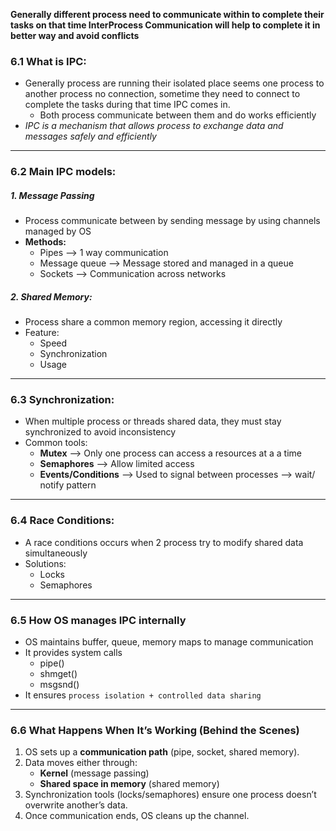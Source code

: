 
**Generally different process need to communicate within to complete their tasks on that time InterProcess Communication will help to complete it in better way and avoid conflicts**

### 6.1 What is IPC:
* Generally process are running their isolated place seems one process to another process no connection, sometime they need to connect to complete the tasks during that time IPC comes in.
	* Both process communicate between them and do works efficiently
* *IPC is a mechanism that allows process to exchange data and messages safely and efficiently*

---

### 6.2 Main IPC models:
##### 1. Message Passing
* Process communicate between by sending message by using channels managed by OS
* **Methods:**
	* Pipes --> 1 way communication
	* Message queue --> Message stored and managed in a queue
	* Sockets --> Communication across networks

##### 2. Shared Memory:
* Process share a common memory region, accessing it directly
* Feature:
	* Speed
	* Synchronization
	* Usage

---
### 6.3 Synchronization:
* When multiple process or threads shared data, they must stay synchronized to avoid inconsistency
* Common tools:
	* **Mutex** --> Only one process can access a resources at a a time
	* **Semaphores** --> Allow limited access
	* **Events/Conditions** --> Used to signal between processes --> wait/ notify pattern

---
### 6.4 Race Conditions:
* A race conditions occurs when 2 process try to modify shared data simultaneously
* Solutions:
	* Locks 
	* Semaphores

---

### 6.5 How OS manages IPC internally
* OS maintains buffer, queue, memory maps to manage communication
* It provides system calls
	* pipe()
	* shmget()
	* msgsnd()
* It ensures `process isolation + controlled data sharing`
---
### 6.6  What Happens When It’s Working (Behind the Scenes)

1. OS sets up a **communication path** (pipe, socket, shared memory).
2. Data moves either through:
    - **Kernel** (message passing) 
    - **Shared space in memory** (shared memory) 
3. Synchronization tools (locks/semaphores) ensure one process doesn’t overwrite another’s data.
4. Once communication ends, OS cleans up the channel.